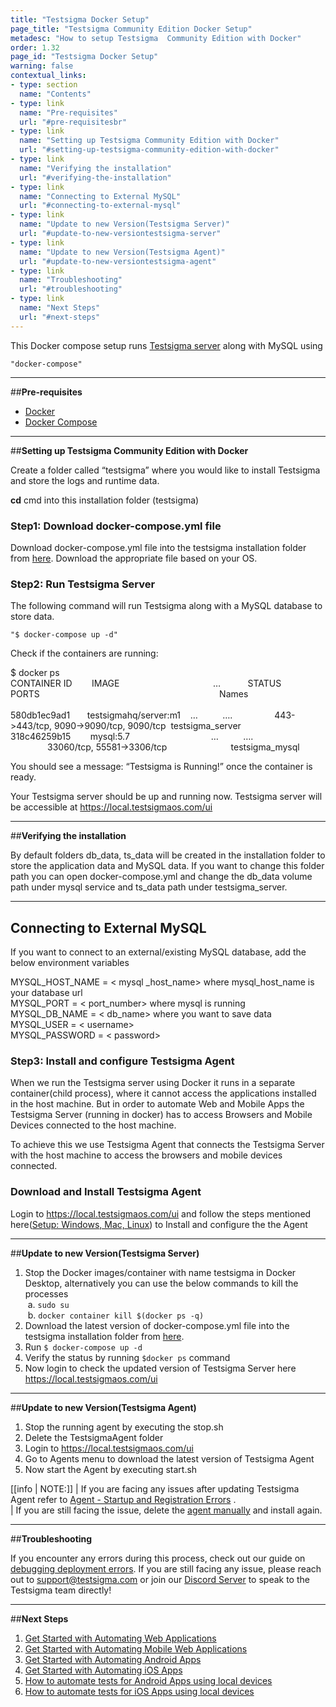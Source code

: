 ```yaml
---
title: "Testsigma Docker Setup"
page_title: "Testsigma Community Edition Docker Setup"
metadesc: "How to setup Testsigma  Community Edition with Docker"
order: 1.32
page_id: "Testsigma Docker Setup"
warning: false
contextual_links:
- type: section
  name: "Contents"
- type: link
  name: "Pre-requisites"
  url: "#pre-requisitesbr"
- type: link
  name: "Setting up Testsigma Community Edition with Docker"
  url: "#setting-up-testsigma-community-edition-with-docker"
- type: link
  name: "Verifying the installation"
  url: "#verifying-the-installation"
- type: link
  name: "Connecting to External MySQL"
  url: "#connecting-to-external-mysql"
- type: link
  name: "Update to new Version(Testsigma Server)"
  url: "#update-to-new-versiontestsigma-server"
- type: link
  name: "Update to new Version(Testsigma Agent)"
  url: "#update-to-new-versiontestsigma-agent"
- type: link
  name: "Troubleshooting"
  url: "#troubleshooting"
- type: link
  name: "Next Steps"
  url: "#next-steps"
---
```


This Docker compose setup runs [Testsigma server](https://github.com/testsigmahq/testsigma) along with MySQL using 

` "docker-compose" `

---
##**Pre-requisites**<br>
  * [Docker](https://docs.docker.com/install/)
  * [Docker Compose](https://docs.docker.com/compose/install/)

---
##**Setting up Testsigma Community Edition with Docker**

Create a folder called “testsigma” where you would like to install Testsigma and store the logs and runtime data.

**cd** cmd into this installation folder (testsigma)

### **Step1: Download docker-compose.yml file**

Download docker-compose.yml file into the testsigma installation folder from [here](https://github.com/testsigmahq/testsigma/tree/main/deploy/docker). Download the appropriate file based on your OS.

### **Step2: Run Testsigma Server**

The following command will run Testsigma along with a MySQL database to store data.

`
 "$ docker-compose up -d" 
`<br>

Check if the containers are running:


 $ docker ps <br>
CONTAINER ID        &nbsp;&nbsp;&nbsp;&nbsp;&nbsp;&nbsp;&nbsp;IMAGE                  &nbsp;&nbsp;&nbsp;&nbsp;&nbsp;&nbsp;&nbsp;&nbsp;&nbsp;&nbsp;&nbsp;&nbsp;&nbsp;&nbsp;&nbsp;&nbsp;&nbsp;&nbsp;&nbsp;&nbsp;&nbsp;&nbsp;&nbsp;&nbsp;&nbsp;&nbsp;&nbsp;&nbsp;&nbsp;&nbsp;&nbsp; &nbsp;&nbsp;&nbsp;&nbsp; …       &nbsp;&nbsp;&nbsp;&nbsp;&nbsp;&nbsp;&nbsp;&nbsp;&nbsp;     STATUS            &nbsp; &nbsp;&nbsp;&nbsp;&nbsp;&nbsp;   PORTS                                     &nbsp;&nbsp;&nbsp;&nbsp;&nbsp;&nbsp;&nbsp;&nbsp;      &nbsp;&nbsp;&nbsp;&nbsp;&nbsp;&nbsp;&nbsp;&nbsp;&nbsp;&nbsp;&nbsp;&nbsp;&nbsp;&nbsp;&nbsp;&nbsp;&nbsp;&nbsp;&nbsp;&nbsp;&nbsp;&nbsp;&nbsp;&nbsp;&nbsp;&nbsp;&nbsp;&nbsp;&nbsp;&nbsp;&nbsp;&nbsp;&nbsp;&nbsp;&nbsp;&nbsp;&nbsp;&nbsp;&nbsp;&nbsp;&nbsp;&nbsp;&nbsp;&nbsp;&nbsp;&nbsp;&nbsp;&nbsp;&nbsp;&nbsp;&nbsp;&nbsp;&nbsp;&nbsp;&nbsp;&nbsp;&nbsp;&nbsp;&nbsp;&nbsp;&nbsp;&nbsp;&nbsp;Names  <br>        			                                              
580db1ec9ad1     &nbsp;  &nbsp;&nbsp;&nbsp;&nbsp;testsigmahq/server:m1   &nbsp;&nbsp;&nbsp;…     &nbsp;&nbsp; &nbsp;&nbsp;&nbsp;&nbsp;&nbsp;&nbsp;….	       &nbsp;&nbsp;&nbsp;&nbsp;&nbsp;&nbsp;&nbsp;&nbsp;&nbsp;&nbsp;&nbsp;&nbsp;&nbsp;&nbsp;&nbsp;&nbsp;443->443/tcp, 9090->9090/tcp, 9090/tcp  &nbsp;testsigma\_server
 <br>
318c46259b15     &nbsp;&nbsp;&nbsp;&nbsp;&nbsp;&nbsp;&nbsp;mysql:5.7             &nbsp;&nbsp;&nbsp;&nbsp;&nbsp;&nbsp;&nbsp;&nbsp;&nbsp;&nbsp;&nbsp;&nbsp;&nbsp;&nbsp;&nbsp;&nbsp;&nbsp;&nbsp;&nbsp;&nbsp;&nbsp;&nbsp;&nbsp;&nbsp;&nbsp;&nbsp;&nbsp;&nbsp;&nbsp;&nbsp;&nbsp; …      &nbsp;&nbsp;&nbsp;&nbsp;&nbsp;&nbsp;&nbsp;&nbsp; ….	       &nbsp;&nbsp;&nbsp;&nbsp;&nbsp;&nbsp;&nbsp;&nbsp;&nbsp;&nbsp;&nbsp;&nbsp;&nbsp;&nbsp;&nbsp;33060/tcp, 55581->3306/tcp              &nbsp;&nbsp;&nbsp;&nbsp;&nbsp;&nbsp;&nbsp;&nbsp;&nbsp;&nbsp;&nbsp;&nbsp;&nbsp;&nbsp;&nbsp;&nbsp;&nbsp;&nbsp;&nbsp;&nbsp;&nbsp;&nbsp;&nbsp;&nbsp; testsigma\_mysql
<br>

You should see a message: “Testsigma is Running!” once the container is ready.

Your Testsigma server should be up and running now. Testsigma server will be accessible at https://local.testsigmaos.com/ui

---
##**Verifying the installation**

 By default folders db\_data, ts\_data will be created in the installation folder to store the application data and MySQL data. If you want to change this folder path you can open docker-compose.yml and change the db\_data volume path under mysql service and ts\_data path under testsigma_server.

---
## **Connecting to External MySQL**

  If you want to connect to an external/existing MySQL database, add the below environment variables 
 
MYSQL\_HOST\_NAME = < mysql \_host\_name> where mysql\_host\_name is your database url<br>
MYSQL\_PORT = < port\_number> where mysql is running<br>
MYSQL\_DB\_NAME = < db\_name> where you want to save data<br>
MYSQL\_USER = < username><br>
MYSQL\_PASSWORD = < password><br>

### **Step3: Install and configure Testsigma Agent**

When we run the Testsigma server using Docker it runs in a separate container(child process), where it cannot access the applications installed in the host machine. But in order to automate Web and Mobile Apps the Testsigma Server (running in docker) has to access Browsers and Mobile Devices connected to the host machine. 

To achieve this we use Testsigma Agent that connects the Testsigma Server with the host machine to access the browsers and mobile devices connected. 

### **Download and Install Testsigma Agent**

Login to https://local.testsigmaos.com/ui and follow the steps mentioned here([Setup: Windows, Mac, Linux](https://testsigma.com/docs//agent/setup-on-windows-mac-linux/)) to Install and configure the the Agent
 
---
##**Update to new Version(Testsigma Server)**

  1. Stop the Docker images/container with name testsigma in Docker Desktop, alternatively you can use the below commands to kill the processes<br>
       &nbsp;a. `sudo su`<br>
       &nbsp;b. `docker container kill $(docker ps -q)`
  2. Download the latest version of docker-compose.yml file into the testsigma installation folder from [here](https://github.com/testsigmahq/testsigma/tree/main/deploy/docker). 
  3. Run 
  `
  $ docker-compose up -d 
  `
  4. Verify the status by running `$docker ps` command
  5. Now login to check the updated version of Testsigma Server here  https://local.testsigmaos.com/ui

---
##**Update to new Version(Testsigma Agent)**

  1. Stop the running agent by executing the stop.sh
  2. Delete the TestsigmaAgent folder 
  3. Login to https://local.testsigmaos.com/ui
  4. Go to Agents menu to download the latest version of  Testsigma Agent
  5. Now start the Agent by executing start.sh

[[info | NOTE:]]
| If you are facing any issues after updating Testsigma Agent refer to [Agent - Startup and Registration Errors](https://testsigma.com/docs/agent/troubleshooting/setup-issues/) . <br>
| If you are still facing the issue, delete the [agent manually](https://testsigma.com/docs/agent/force-delete/) and install again.

---
##**Troubleshooting**

If you encounter any errors during this process, check out our guide on [debugging deployment errors](https://testsigma.com/docs/troubleshooting/setup/server-docker-deployment-errors/). If you are still facing any issue, please reach out to [support@testsigma.com](mailto:support@testsigma.com) or join our [Discord Server](https://discord.com/invite/5caWS7R6QX) to speak to the Testsigma team directly!

---
##**Next Steps**

1. [Get Started with Automating Web Applications](https://testsigma.com/tutorials/getting-started/automate-web-applications/)
2. [Get Started with Automating Mobile Web Applications](https://testsigma.com/tutorials/getting-started/automate-mobile-web-applications/)
3. [Get Started with Automating Android Apps](https://testsigma.com/tutorials/getting-started/automate-android-applications/)
4. [Get Started with Automating iOS Apps](https://testsigma.com/tutorials/getting-started/automate-ios-applications/)
5. [How to automate tests for Android Apps using local devices](https://testsigma.com/tutorials/test-cases/android-apps/build-tests-using-local-devices/)
6. [How to automate tests for iOS Apps using local devices](https://testsigma.com/tutorials/test-cases/ios-apps/build-tests-using-local-devices/)

